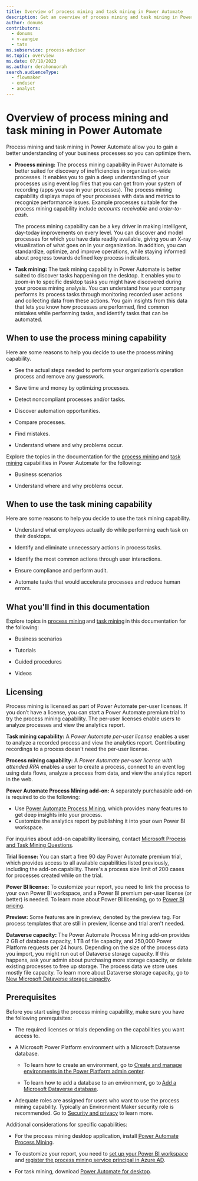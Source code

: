 ```yaml
---
title: Overview of process mining and task mining in Power Automate
description: Get an overview of process mining and task mining in Power Automate.
author: donums
contributors:
  - donums
  - v-aangie  
  - tatn
ms.subservice: process-advisor
ms.topic: overview
ms.date: 07/18/2023
ms.author: derahonuorah
search.audienceType: 
  - flowmaker
  - enduser
  - analyst
---
```


# Overview of process mining and task mining in Power Automate

Process mining and task mining in Power Automate allow you to gain a better understanding of your business processes so you can optimize them.

- **Process mining:** The process mining capability in Power Automate is better suited for discovery of inefficiencies in organization-wide processes. It enables you to gain a deep understanding of your processes using event log files that you can get from your system of recording (apps you use in your processes). The process mining capability displays maps of your processes with data and metrics to recognize performance issues. Example processes suitable for the process mining capability include *accounts receivable* and *order-to-cash*.

    The process mining capability can be a key driver in making intelligent, day-today improvements on every level. You can discover and model processes for which you have data readily available, giving you an X-ray visualization of what goes on in your organization. In addition, you can standardize, optimize, and improve operations, while staying informed about progress towards defined key process indicators.

- **Task mining:** The task mining capability in Power Automate is better suited to discover tasks happening on the desktop. It enables you to zoom-in to specific desktop tasks you might have discovered during your process mining analysis. You can understand how your company performs its process tasks through monitoring recorded user actions and collecting data from these actions. You gain insights from this data that lets you know how processes are performed, find common mistakes while performing tasks, and identify tasks that can be automated.

## When to use the process mining capability

Here are some reasons to help you decide to use the process mining capability.

- See the actual steps needed to perform your organization’s operation process and remove any guesswork.

- Save time and money by optimizing processes.

- Detect noncompliant processes and/or tasks.

- Discover automation opportunities.

- Compare processes.

- Find mistakes.

- Understand where and why problems occur.

Explore the topics in the documentation for the [process mining](process-mining-overview.md) and [task mining](task-mining-overview.md) capabilities in Power Automate for the following:

- Business scenarios

- Understand where and why problems occur.

## When to use the task mining capability

Here are some reasons to help you decide to use the task mining capability.

- Understand what employees actually do while performing each task on their desktops.

- Identify and eliminate unnecessary actions in process tasks.

- Identify the most common actions through user interactions.

- Ensure compliance and perform audit.

- Automate tasks that would accelerate processes and reduce human errors.

## What you'll find in this documentation

Explore topics in [process mining](process-mining-overview.md) and [task mining](task-mining-overview.md) in this documentation for the following:

- Business scenarios

- Tutorials

- Guided procedures

- Videos

## Licensing

Process mining is licensed as part of Power Automate per-user licenses. If you don’t have a license, you can start a Power Automate premium trial to try the process mining capability. The per-user licenses enable users to analyze processes and view the analytics report.

**Task mining capability:** A *Power Automate per-user license* enables a user to analyze a recorded process and view the analytics report. Contributing recordings to a process doesn't need the per-user license.

**Process mining capability:** A *Power Automate per-user license with attended RPA* enables a user to create a process, connect to an event log using data flows, analyze a process from data, and view the analytics report in the web.

**Power Automate Process Mining add-on:** A separately purchasable add-on is required to do the following:
- Use [Power Automate Process Mining](minit/minit-desktop-application-overview.md), which provides many features to get deep insights into your process.
- Customize the analytics report by publishing it into your own Power BI workspace.

For inquiries about add-on capability licensing, contact [Microsoft Process and Task Mining Questions](mailto:minitq@microsoft.com).

**Trial license:** You can start a free 90 day Power Automate premium trial, which provides access to all available capabilities listed previously, including the add-on capability. There's a process size limit of 200 cases for processes created while on the trial.

**Power BI license:** To customize your report, you need to link the process to your own Power BI workspace, and a Power BI premium per-user license (or better) is needed. To learn more about Power BI licensing, go to [Power BI pricing](https://powerbi.microsoft.com/en-us/pricing/).

**Preview:** Some features are in preview, denoted by the preview tag. For process templates that are still in preview, license and trial aren't needed.

**Dataverse capacity:** The Power Automate Process Mining add-on provides 2 GB of database capacity, 1 TB of file capacity, and 250,000 Power Platform requests per 24 hours. Depending on the size of the process data you import, you might run out of Dataverse storage capacity. If this happens, ask your admin about purchasing more storage capacity, or delete existing processes to free up storage. The process data we store uses mostly file capacity. To learn more about Dataverse storage capacity, go to [New Microsoft Dataverse storage capacity](/power-platform/admin/capacity-storage).

## Prerequisites

Before you start using the process mining capability, make sure you have the following prerequisites:

- The required licenses or trials depending on the capabilities you want access to.

- A Microsoft Power Platform environment with a Microsoft Dataverse database.  

  - To learn how to create an environment, go to [Create and manage environments in the Power Platform admin center](/power-platform/admin/create-environment).  

  - To learn how to add a database to an environment, go to [Add a Microsoft Dataverse database](/power-platform/admin/create-database).  

- Adequate roles are assigned for users who want to use the process mining capability. Typically an Environment Maker security role is recommended. Go to [Security and privacy](process-advisor-security.md) to learn more.

Additional considerations for specific capabilities:

- For the process mining desktop application, install [Power Automate Process Mining](minit/how-to-start-with-minit-desktop-application.md).

- To customize your report, you need to [set up your Power BI workspace](process-mining-pbi-workspace.md) and [register the process mining service principal in Azure AD](process-mining-pbi-workspace.md#install-azure-tools).

- For task mining, download [Power Automate for desktop](desktop-flows/install.md).
